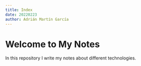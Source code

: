 ```yaml
---
title: Index
date: 20220223
author: Adrián Martín García
---
```

# Welcome to My Notes
In this repository I write my notes about different technologies.
